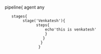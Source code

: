pipeline{
  agent any
  
       stages{
            stage('Venkatesh'){
                  steps{
                      echo'this is venkatesh'
                      }
                     }
                    }
                   } 
